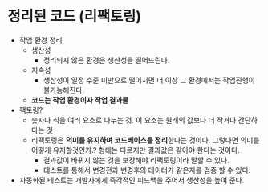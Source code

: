 # 정리된 코드 (리팩토링)

- 작업 환경 정리
	- 생산성
		- 정리되지 않은 환경은 생산성을 떨어뜨린다.
	- 지속성
		- 생산성이 일정 수준 미만으로 떨어지면 더 이상 그 환경에서는 작업진행이 불가능해진다.
	- **코드는 작업 환경이자 작업 결과물**
- 팩토링?
	- 숫자나 식을 여러 요소로 나누는 것. 이 요소는 원래의 값보다 더 작거나 간단하다는 것
	- 리팩토링은 **의미를 유지하며 코드베이스를 정리**한다는 것이다. 그렇다면 의미를 어떻게 유지할것인가.? 형태는 다르지만 결과값은 같아야 한다는 것이다.
		- 결과값이 바뀌지 않는 것을 보장해야 리팩토링이라 말할 수 있다.
		- 테스트를 통해서 변경전과 변경후의 데이터가 같은지를 검증 할 수 있다.
- 자동화된 테스트는 개발자에게 즉각적인 피드백을 주어서 생산성을 높여 준다.